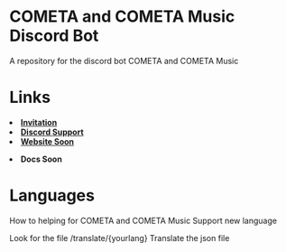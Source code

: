 # COMETA and COMETA Music Discord Bot</b>

A repository for the discord bot COMETA and COMETA Music

# <b>Links</b>

[<li><b>Invitation</b></li>](http://ivononic.com/5dZe)
[<li><b>Discord Support</b></li>](http://ivononic.com/13038973/server-support)
[<li><b>Website Soon</b></li>](http://ivononic.com/13038973/pagina-web-cometa)
<li><b>Docs Soon</b></li>

# Languages

How to helping for COMETA and COMETA Music Support new language

Look for the file /translate/{yourlang}
Translate the json file
